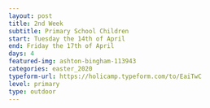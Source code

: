 ```yaml
---
layout: post
title: 2nd Week
subtitle: Primary School Children
start: Tuesday the 14th of April
end: Friday the 17th of April
days: 4
featured-img: ashton-bingham-113943
categories: easter_2020
typeform-url: https://holicamp.typeform.com/to/EaiTwC
level: primary
type: outdoor
---
```

